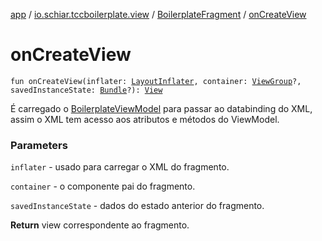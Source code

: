 [app](../../index.md) / [io.schiar.tccboilerplate.view](../index.md) / [BoilerplateFragment](index.md) / [onCreateView](./on-create-view.md)

# onCreateView

`fun onCreateView(inflater: `[`LayoutInflater`](https://developer.android.com/reference/android/view/LayoutInflater.html)`, container: `[`ViewGroup`](https://developer.android.com/reference/android/view/ViewGroup.html)`?, savedInstanceState: `[`Bundle`](https://developer.android.com/reference/android/os/Bundle.html)`?): `[`View`](https://developer.android.com/reference/android/view/View.html)

É carregado o [BoilerplateViewModel](../../io.schiar.tccboilerplate.viewmodel/-boilerplate-view-model/index.md) para passar ao databinding do XML, assim o XML tem acesso aos atributos e
métodos do ViewModel.

### Parameters

`inflater` - usado para carregar o XML do fragmento.

`container` - o componente pai do fragmento.

`savedInstanceState` - dados do estado anterior do fragmento.

**Return**
view correspondente ao fragmento.

